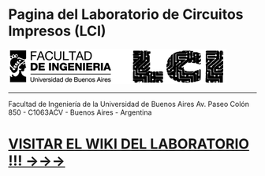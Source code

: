 # Pagina del Laboratorio de Circuitos Impresos (LCI)

![LOGO LCI-FIUBA](https://github.com/laboratoriolci/PaginaLaboratorio/blob/main/LogoLCI-FIUBA.png)
***

Facultad de Ingeniería de la Universidad de Buenos Aires
Av. Paseo Colón 850 - C1063ACV - Buenos Aires - Argentina

# [VISITAR EL WIKI DEL LABORATORIO !!! →→→](https://github.com/laboratoriolci/PaginaLaboratorio/wiki)
